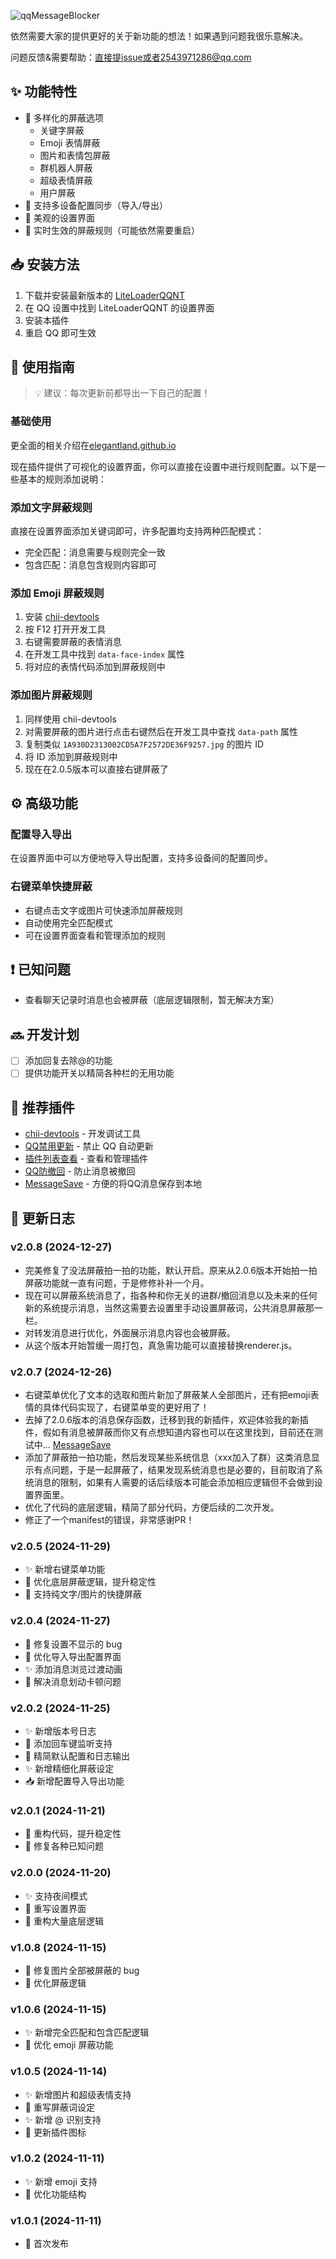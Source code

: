 ![qqMessageBlocker](https://socialify.git.ci/elegantland/qqMessageBlocker/image?forks=1&issues=1&language=1&name=1&pulls=1&stargazers=1&theme=Light)

依然需要大家的提供更好的关于新功能的想法！如果遇到问题我很乐意解决。

问题反馈&需要帮助：直接提issue或者2543971286@qq.com 

## ✨ 功能特性

- 🚫 多样化的屏蔽选项
  - 关键字屏蔽
  - Emoji 表情屏蔽
  - 图片和表情包屏蔽
  - 群机器人屏蔽
  - 超级表情屏蔽
  - 用户屏蔽
- 📱 支持多设备配置同步（导入/导出）
- 🎨 美观的设置界面
- 🔄 实时生效的屏蔽规则（可能依然需要重启）

## 📥 安装方法

1. 下载并安装最新版本的 [LiteLoaderQQNT](https://liteloaderqqnt.github.io)
2. 在 QQ 设置中找到 LiteLoaderQQNT 的设置界面
3. 安装本插件
4. 重启 QQ 即可生效

## 🎯 使用指南

> 💡 建议：每次更新前都导出一下自己的配置！

### 基础使用

更全面的相关介绍在[elegantland.github.io](https://elegantland.github.io/)

现在插件提供了可视化的设置界面，你可以直接在设置中进行规则配置。以下是一些基本的规则添加说明：

### 添加文字屏蔽规则

直接在设置界面添加关键词即可，许多配置均支持两种匹配模式：
- 完全匹配：消息需要与规则完全一致
- 包含匹配：消息包含规则内容即可

### 添加 Emoji 屏蔽规则

1. 安装 [chii-devtools](https://github.com/mo-jinran/chii-devtools/tree/v4)
2. 按 F12 打开开发工具
3. 右键需要屏蔽的表情消息
4. 在开发工具中找到 `data-face-index` 属性
5. 将对应的表情代码添加到屏蔽规则中

### 添加图片屏蔽规则

1. 同样使用 chii-devtools
2. 对需要屏蔽的图片进行点击右键然后在开发工具中查找 `data-path` 属性
3. 复制类似 `1A930D2313002CD5A7F2572DE36F9257.jpg` 的图片 ID
4. 将 ID 添加到屏蔽规则中
5. 现在在2.0.5版本可以直接右键屏蔽了

## ⚙️ 高级功能

### 配置导入导出
在设置界面中可以方便地导入导出配置，支持多设备间的配置同步。

### 右键菜单快捷屏蔽
- 右键点击文字或图片可快速添加屏蔽规则
- 自动使用完全匹配模式
- 可在设置界面查看和管理添加的规则

## ❗ 已知问题

- 查看聊天记录时消息也会被屏蔽（底层逻辑限制，暂无解决方案）

## 🔜 开发计划

- [ ] 添加回复去除@的功能
- [ ] 提供功能开关以精简各种栏的无用功能

## 🔌 推荐插件

- [chii-devtools](https://github.com/mo-jinran/chii-devtools/tree/v4) - 开发调试工具
- [QQ禁用更新](https://github.com/xh321/LiteLoaderQQNT-Kill-Update/tree/master) - 禁止 QQ 自动更新
- [插件列表查看](https://github.com/ltxhhz/LL-plugin-list-viewer/tree/main) - 查看和管理插件
- [QQ防撤回](https://github.com/xh321/LiteLoaderQQNT-Anti-Recall/tree/master) - 防止消息被撤回
-  [MessageSave](https://github.com/elegantland/qqMessageSave) - 方便的将QQ消息保存到本地

## 📝 更新日志

### v2.0.8 (2024-12-27)
- 完美修复了没法屏蔽拍一拍的功能，默认开启。原来从2.0.6版本开始拍一拍屏蔽功能就一直有问题，于是修修补补一个月。
- 现在可以屏蔽系统消息了，指各种和你无关的进群/撤回消息以及未来的任何新的系统提示消息，当然这需要去设置里手动设置屏蔽词，公共消息屏蔽那一栏。
- 对转发消息进行优化，外面展示消息内容也会被屏蔽。
- 从这个版本开始暂缓一周打包，真急需功能可以直接替换renderer.js。

### v2.0.7 (2024-12-26)
- 右键菜单优化了文本的选取和图片新加了屏蔽某人全部图片，还有把emoji表情的具体代码实现了，右键菜单变的更好用了！
- 去掉了2.0.6版本的消息保存函数，迁移到我的新插件，欢迎体验我的新插件，假如有消息被屏蔽而你又有点想知道内容也可以在这里找到，目前还在测试中... [MessageSave](https://github.com/elegantland/qqMessageSave) 
- 添加了屏蔽拍一拍功能，然后发现某些系统信息（xxx加入了群）这类消息显示有点问题，于是一起屏蔽了，结果发现系统消息也是必要的，目前取消了系统消息的限制，如果有人需要的话后续版本可能会添加相应逻辑但不会做到设置界面里。
- 优化了代码的底层逻辑，精简了部分代码，方便后续的二次开发。
- 修正了一个manifest的错误，非常感谢PR！
  
### v2.0.5 (2024-11-29)
- ✨ 新增右键菜单功能
- 🔧 优化底层屏蔽逻辑，提升稳定性
- 🎨 支持纯文字/图片的快捷屏蔽

### v2.0.4 (2024-11-27)
- 🐛 修复设置不显示的 bug
- 🎨 优化导入导出配置界面
- ✨ 添加消息浏览过渡动画
- 🔧 解决消息划动卡顿问题

### v2.0.2 (2024-11-25)
- ✨ 新增版本号日志
- 🔧 添加回车键监听支持
- 🎨 精简默认配置和日志输出
- ✨ 新增精细化屏蔽设定
- 📥 新增配置导入导出功能

### v2.0.1 (2024-11-21)
- 🔧 重构代码，提升稳定性
- 🐛 修复各种已知问题

### v2.0.0 (2024-11-20)
- ✨ 支持夜间模式
- 🔄 重写设置界面
- 🔧 重构大量底层逻辑

### v1.0.8 (2024-11-15)
- 🐛 修复图片全部被屏蔽的 bug
- 🔧 优化屏蔽逻辑

### v1.0.6 (2024-11-15)
- ✨ 新增完全匹配和包含匹配逻辑
- 🔧 优化 emoji 屏蔽功能

### v1.0.5 (2024-11-14)
- ✨ 新增图片和超级表情支持
- 🔧 重写屏蔽词设定
- ✨ 新增 @ 识别支持
- 🎨 更新插件图标

### v1.0.2 (2024-11-11)
- ✨ 新增 emoji 支持
- 🔧 优化功能结构

### v1.0.1 (2024-11-11)
- 🎉 首次发布
